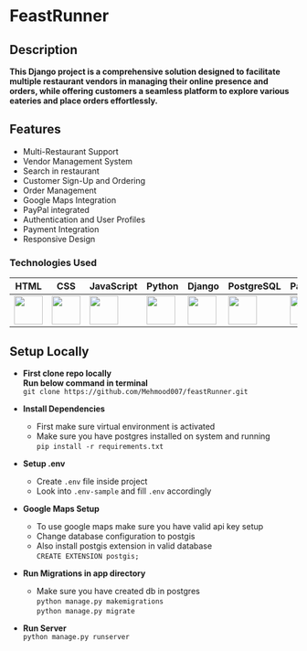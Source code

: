 # FeastRunner

## Description

**This Django project is a comprehensive solution designed to facilitate multiple restaurant vendors in managing their online presence and orders, while offering customers a seamless platform to explore various eateries and place orders effortlessly.**

## Features

- Multi-Restaurant Support
- Vendor Management System
- Search in restaurant
- Customer Sign-Up and Ordering
- Order Management
- Google Maps Integration
- PayPal integrated
- Authentication and User Profiles
- Payment Integration
- Responsive Design


### Technologies Used

| HTML | CSS | JavaScript | Python | Django | PostgreSQL | PayPal |
|------|-----|------------|--------|--------|------------|--------|
| <img src="https://upload.wikimedia.org/wikipedia/commons/6/61/HTML5_logo_and_wordmark.svg" width="50"> | <img src="https://upload.wikimedia.org/wikipedia/commons/d/d5/CSS3_logo_and_wordmark.svg" width="50"> | <img src="https://upload.wikimedia.org/wikipedia/commons/9/99/Unofficial_JavaScript_logo_2.svg" width="50"> | <img src="https://upload.wikimedia.org/wikipedia/commons/c/c3/Python-logo-notext.svg" width="50"> | <img src="https://upload.wikimedia.org/wikipedia/commons/7/75/Django_logo.svg" width="50"> | <img src="https://wiki.postgresql.org/images/3/30/PostgreSQL_logo.3colors.120x120.png" width="50"> | <img src="https://upload.wikimedia.org/wikipedia/commons/thumb/b/b7/PayPal_Logo_Icon_2014.svg/487px-PayPal_Logo_Icon_2014.svg.png" width="50"> |



## Setup Locally
- **First clone repo locally**  
  **Run below command in terminal**  
  `git clone https://github.com/Mehmood007/feastRunner.git`


- **Install Dependencies**  
  - First make sure virtual environment is activated  
  - Make sure you have postgres installed on system and running  
`pip install -r requirements.txt`

- **Setup .env**  
  - Create `.env` file inside project  
  - Look into `.env-sample` and fill `.env` accordingly  

- **Google Maps Setup**  
  - To use google maps make sure you have valid api key setup  
  - Change database configuration to postgis  
  - Also install postgis extension in valid database  
  `CREATE EXTENSION postgis;`

- **Run Migrations in app directory**  
  - Make sure you have created db in postgres  
  `python manage.py makemigrations`  
  `python manage.py migrate`


- **Run Server**  
  `python manage.py runserver`

